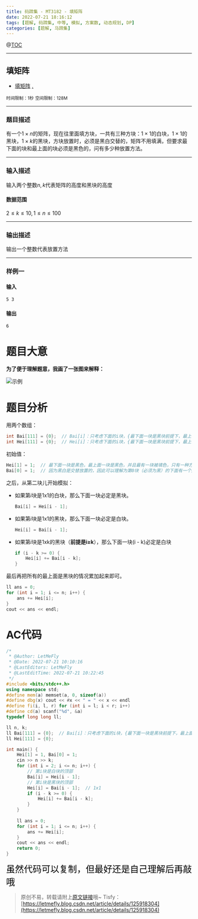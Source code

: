 ```yaml
---
title: 码蹄集 - MT3182 - 填矩阵
date: 2022-07-21 18:16:12
tags: [题解, 码蹄集, 中等, 模拟, 方案数, 动态规划, DP]
categories: [题解, 马蹄集]
---
```


@[TOC](传送门)


---


## 填矩阵
+ <a href="https://matiji.net/exam/brushquestion/182/3846/4C6668FEB8CFD6520DE73B365B31D1A4"> 填矩阵</a> <a href="https://matiji.net/exam/dohomework/1284/4">.</a>

<small>时间限制：1秒</small>
<small>空间限制：128M</small>



---



### 题目描述

有一个$1\times n$的矩阵，现在往里面填方块，一共有三种方块：$1\times 1$的白块，$1\times 1$的黑块，$1\times k$的黑块，方块放置时，必须是黑白交替的，矩阵不用填满，但要求最下面的块和最上面的块必须是黑色的，问有多少种放置方法。
​


---

### 输入描述



输入两个整数$n,k$代表矩阵的高度和黑块的高度

#### 数据范围

$2≤k≤10,1≤n≤100$

---


### 输出描述

输出一个整数代表放置方法



---


### 样例一

#### 输入

```
5 3
```

#### 输出

```
6
```

# 题目大意

**为了便于理解题意，我画了一张图来解释：**

![示例](https://cors.tisfy.eu.org/https://img-blog.csdnimg.cn/291c41e010444833ad335c2b9d9bac30.jpeg#pic_center)

# 题目分析

用两个数组：

```cpp
int Bai[111] = {0};  // Bai[i]：只考虑下面的i块，{最下面一块是黑块前提下，最上面一块是**白**块}的方案数
int Hei[111] = {0};  // Hei[i]：只考虑下面的i块，{最下面一块是黑块前提下，最上面一块是**黑**块}的方案数
```

初始值：

```cpp
Hei[1] = 1;  // 最下面一块是黑色，最上面一块是黑色，并且最有一块被填色，只有一种方法，就是只放置一个1x1的黑块
Bai[0] = 1;  // 因为黑白是交替放置的，因此可以理解为第0块（必须为黑）的下面有一个虚拟的白块
```

之后，从第二块儿开始模拟：

+ 如果第$i$块是1x1的白块，那么下面一块必定是黑块。
   ```cpp
   Bai[i] = Hei[i - 1];
   ```
+ 如果第$i$块是1x1的黑块，那么下面一块必定是白块。
   ```cpp
   Hei[i] = Bai[i - 1];
   ```
+ 如果第$i$块是1xk的黑块（**前提是i≥k**），那么下面一块(i - k)必定是白块
   ```cpp
   if (i - k >= 0) {
       Hei[i] += Bai[i - k];
   }
   ```


最后再把所有的最上面是黑块的情况累加起来即可。

```cpp
ll ans = 0;
for (int i = 1; i <= n; i++) {
    ans += Hei[i];
}
cout << ans << endl;
```

# AC代码

```cpp
/*
 * @Author: LetMeFly
 * @Date: 2022-07-21 10:10:16
 * @LastEditors: LetMeFly
 * @LastEditTime: 2022-07-21 10:22:45
 */
#include <bits/stdc++.h>
using namespace std;
#define mem(a) memset(a, 0, sizeof(a))
#define dbg(x) cout << #x << " = " << x << endl
#define fi(i, l, r) for (int i = l; i < r; i++)
#define cd(a) scanf("%d", &a)
typedef long long ll;

ll n, k;
ll Bai[111] = {0};  // Bai[i]：只考虑下面的i块，{最下面一块是黑块前提下，最上面一块是白块}的方案数
ll Hei[111] = {0};

int main() {
    Hei[1] = 1, Bai[0] = 1;
    cin >> n >> k;
    for (int i = 2; i <= n; i++) {
        // 第i块是白块的顶部
        Bai[i] = Hei[i - 1];
        // 第i块是黑块的顶部
        Hei[i] = Bai[i - 1];  // 1x1
        if (i - k >= 0) {
            Hei[i] += Bai[i - k];
        }
    }
    
    ll ans = 0;
    for (int i = 1; i <= n; i++) {
        ans += Hei[i];
    }
    cout << ans << endl;
    return 0;
}
```

<font color="black" face="楷体" size="5px">虽然代码可以复制，但最好还是自己理解后再敲哦</font>

<!-- <font color="black" face="楷体" size="5px">每周提前更新菁英班周赛题解，点关注，不迷路</font> -->

>原创不易，转载请附上[原文链接](https://blog.letmefly.xyz/2022/07/21/MaTiJi%20-%20MT3182%20-%20%E5%A1%AB%E7%9F%A9%E9%98%B5/)哦~
>Tisfy：[https://letmefly.blog.csdn.net/article/details/125918304](https://letmefly.blog.csdn.net/article/details/125918304)